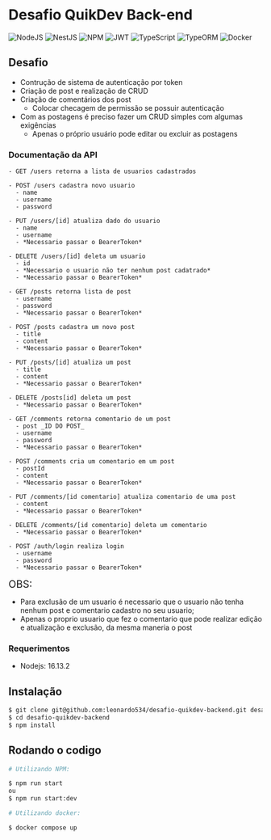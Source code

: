 <h1>Desafio QuikDev Back-end</h1>

![NodeJS](https://img.shields.io/badge/node.js-6DA55F?style=for-the-badge&logo=node.js&logoColor=white)
![NestJS](https://img.shields.io/badge/nestjs-%23E0234E.svg?style=for-the-badge&logo=nestjs&logoColor=white)
![NPM](https://img.shields.io/badge/NPM-%23000000.svg?style=for-the-badge&logo=npm&logoColor=white)
![JWT](https://img.shields.io/badge/JWT-black?style=for-the-badge&logo=JSON%20web%20tokens)
![TypeScript](https://img.shields.io/badge/typescript-%23007ACC.svg?style=for-the-badge&logo=typescript&logoColor=white)
![TypeORM](https://img.shields.io/badge/typeorm-%23000000.svg?style=for-the-badge&logo=typeormt&logoColor=white)
![Docker](https://img.shields.io/badge/docker-%230db7ed.svg?style=for-the-badge&logo=docker&logoColor=white)

## Desafio

- Contrução de sistema de autenticação por token
- Criação de post e realização de CRUD 
- Criação de comentários dos post 
  - Colocar checagem de permissão se possuir autenticação
- Com as postagens é preciso fazer um CRUD simples com algumas exigências
  - Apenas o próprio usuário pode editar ou excluir as postagens


### Documentação da API

```
- GET /users retorna a lista de usuarios cadastrados

- POST /users cadastra novo usuario
  - name
  - username
  - password

- PUT /users/[id] atualiza dado do usuario
  - name
  - username
  - *Necessario passar o BearerToken*

- DELETE /users/[id] deleta um usuario
  - id
  - *Necessario o usuario não ter nenhum post cadatrado*
  - *Necessario passar o BearerToken*
```
```
- GET /posts retorna lista de post
  - username
  - password
  - *Necessario passar o BearerToken*

- POST /posts cadastra um novo post
  - title
  - content
  - *Necessario passar o BearerToken*

- PUT /posts/[id] atualiza um post
  - title
  - content
  - *Necessario passar o BearerToken*

- DELETE /posts[id] deleta um post
  - *Necessario passar o BearerToken*
```
```
- GET /comments retorna comentario de um post
  - post _ID DO POST_
  - username
  - password
  - *Necessario passar o BearerToken*

- POST /comments cria um comentario em um post
  - postId 
  - content
  - *Necessario passar o BearerToken*

- PUT /comments/[id comentario] atualiza comentario de uma post
  - content
  - *Necessario passar o BearerToken*

- DELETE /comments/[id comentario] deleta um comentario
  - *Necessario passar o BearerToken*
```
```
- POST /auth/login realiza login
  - username
  - password
  - *Necessario passar o BearerToken*
```
<span style="font-size: 20px">OBS:
  - Para exclusão de um usuario é necessario que o usuario não tenha nenhum post e comentario cadastro no seu usuario;
  - Apenas o proprio usuario que fez o comentario que pode realizar edição e atualização e exclusão, da mesma maneria o post</span>

### Requerimentos

- Nodejs: 16.13.2

## Instalação

```bash
$ git clone git@github.com:leonardo534/desafio-quikdev-backend.git desafio-quikdev-backend
$ cd desafio-quikdev-backend
$ npm install
```

## Rodando o codigo

```bash
# Utilizando NPM:

$ npm run start
ou  
$ npm run start:dev

```

```bash
# Utilizando docker:

$ docker compose up

```